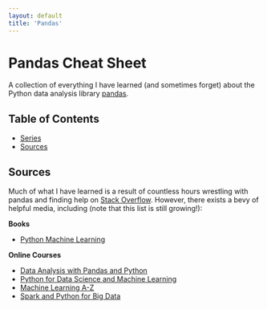 ```yaml
---
layout: default
title: 'Pandas'
---
```


# Pandas Cheat Sheet

A collection of everything I have learned (and sometimes forget) about the Python data analysis library [pandas](http://pandas.pydata.org/).

## Table of Contents

* [Series](#series)
* [Sources](#sources)

## <a name='sources'></a>Sources

Much of what I have learned is a result of countless hours wrestling with pandas and finding help on [Stack Overflow](https://stackoverflow.com/questions/tagged/pandas). However, there exists a bevy of helpful media, including (note that this list is still growing!):

**Books**

* [Python Machine Learning](https://www.amazon.com/Python-Machine-Learning-scikit-learn-TensorFlow/dp/1787125939/ref=dp_ob_image_bk)

**Online Courses**

* [Data Analysis with Pandas and Python](https://www.udemy.com/data-analysis-with-pandas/learn/v4/overview)
* [Python for Data Science and Machine Learning](https://www.udemy.com/python-for-data-science-and-machine-learning-bootcamp/learn/v4/)
* [Machine Learning A-Z](https://www.udemy.com/machinelearning/learn/v4/)
* [Spark and Python for Big Data](https://www.udemy.com/spark-and-python-for-big-data-with-pyspark/learn/v4/)
